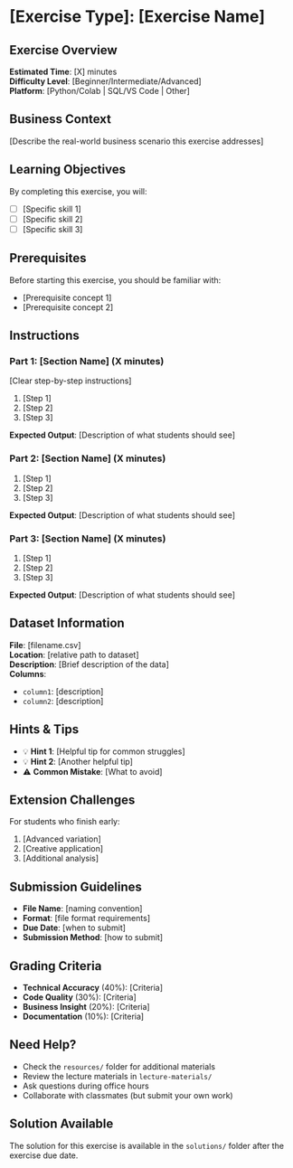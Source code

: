 # [Exercise Type]: [Exercise Name]

## Exercise Overview
**Estimated Time**: [X] minutes  
**Difficulty Level**: [Beginner/Intermediate/Advanced]  
**Platform**: [Python/Colab | SQL/VS Code | Other]

## Business Context
[Describe the real-world business scenario this exercise addresses]

## Learning Objectives
By completing this exercise, you will:
- [ ] [Specific skill 1]
- [ ] [Specific skill 2]
- [ ] [Specific skill 3]

## Prerequisites
Before starting this exercise, you should be familiar with:
- [Prerequisite concept 1]
- [Prerequisite concept 2]

## Instructions

### Part 1: [Section Name] (X minutes)
[Clear step-by-step instructions]

1. [Step 1]
2. [Step 2]
3. [Step 3]

**Expected Output**: [Description of what students should see]

### Part 2: [Section Name] (X minutes)
1. [Step 1]
2. [Step 2]
3. [Step 3]

**Expected Output**: [Description of what students should see]

### Part 3: [Section Name] (X minutes)
1. [Step 1]
2. [Step 2]
3. [Step 3]

**Expected Output**: [Description of what students should see]

## Dataset Information
**File**: [filename.csv]  
**Location**: [relative path to dataset]  
**Description**: [Brief description of the data]  
**Columns**: 
- `column1`: [description]
- `column2`: [description]

## Hints & Tips
- 💡 **Hint 1**: [Helpful tip for common struggles]
- 💡 **Hint 2**: [Another helpful tip]
- ⚠️ **Common Mistake**: [What to avoid]

## Extension Challenges
For students who finish early:
1. [Advanced variation]
2. [Creative application]
3. [Additional analysis]

## Submission Guidelines
- **File Name**: [naming convention]
- **Format**: [file format requirements]
- **Due Date**: [when to submit]
- **Submission Method**: [how to submit]

## Grading Criteria
- **Technical Accuracy** (40%): [Criteria]
- **Code Quality** (30%): [Criteria]
- **Business Insight** (20%): [Criteria]
- **Documentation** (10%): [Criteria]

## Need Help?
- Check the `resources/` folder for additional materials
- Review the lecture materials in `lecture-materials/`
- Ask questions during office hours
- Collaborate with classmates (but submit your own work)

## Solution Available
The solution for this exercise is available in the `solutions/` folder after the exercise due date.